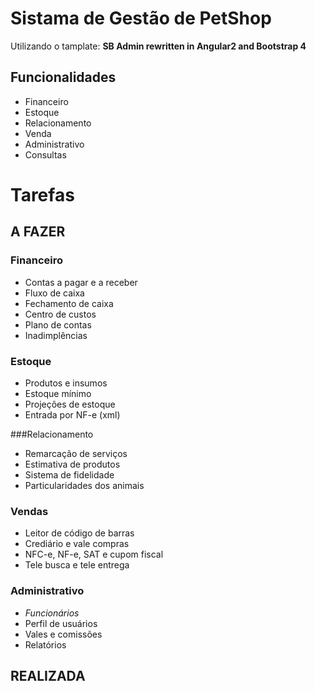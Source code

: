 # Sistama de Gestão de PetShop

Utilizando o tamplate: **SB Admin rewritten in Angular2 and Bootstrap 4**

## Funcionalidades
- Financeiro
- Estoque
- Relacionamento
- Venda
- Administrativo
- Consultas

# Tarefas 
## A FAZER
	
### Financeiro

- Contas a pagar e a receber 
- Fluxo de caixa 
- Fechamento de caixa 
- Centro de custos 
- Plano de contas 
- Inadimplências

### Estoque 

- Produtos e insumos 
- Estoque mínimo 
- Projeções de estoque 
- Entrada por NF-e (xml)


###Relacionamento
- Remarcação de serviços 
- Estimativa de produtos 
- Sistema de fidelidade 
- Particularidades dos animais 

### Vendas
- Leitor de código de barras 
- Crediário e vale compras 
- NFC-e, NF-e, SAT e cupom fiscal 
- Tele busca e tele entrega

### Administrativo
- *Funcionários* 
- Perfil de usuários 
- Vales e comissões 
- Relatórios 

## REALIZADA
